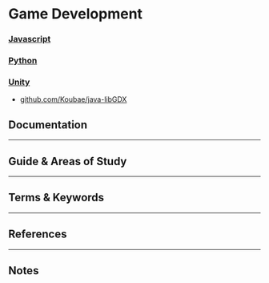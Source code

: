 Game Development
========


### [Javascript](./javascript)
### [Python](./python/)
### [Unity](./unity/)

* [github.com/Koubae/java-libGDX](https://github.com/Koubae/java-libGDX)


Documentation
-------------


-----------------------------------------------------------------------------------------------------

Guide & Areas of Study
-----------------------





-----------------------------------------------------------------------------------------------------

Terms & Keywords
----------------



-----------------------------------------------------------------------------------------------------

References
----------



-----------------------------------------------------------------------------------------------------

Notes
-----
